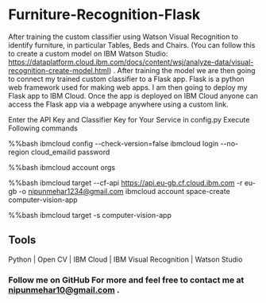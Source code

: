 # Furniture-Recognition-Flask
After training the custom classifier using Watson Visual Recognition to identify furniture, 
in particular Tables, Beds and Chairs. (You can follow this to create a custom model on IBM Watson Studio: https://dataplatform.cloud.ibm.com/docs/content/wsj/analyze-data/visual-recognition-create-model.html) . After training the model we are then going to connect my trained custom classifier to a Flask app. Flask is a python web framework used for making web apps. 
I am then going to deploy my Flask app to IBM Cloud. Once the app is deployed on IBM Cloud anyone can 
access the Flask app via a webpage anywhere using a custom link.

Enter the API Key and Classifier Key for Your Service  in config.py
Execute Following commands

%%bash
ibmcloud config --check-version=false
ibmcloud login --no-region
cloud_emailid
password

%%bash
ibmcloud account orgs

%%bash
ibmcloud target --cf-api https://api.eu-gb.cf.cloud.ibm.com -r eu-gb -o nipunmehar1234@gmail.com
ibmcloud account space-create computer-vision-app


%%bash
ibmcloud target -s computer-vision-app

## Tools
Python |
Open CV |
IBM Cloud |
IBM Visual Recognition |
Watson Studio


### Follow me on GitHub For more and feel free to contact me at nipunmehar10@gmail.com .
